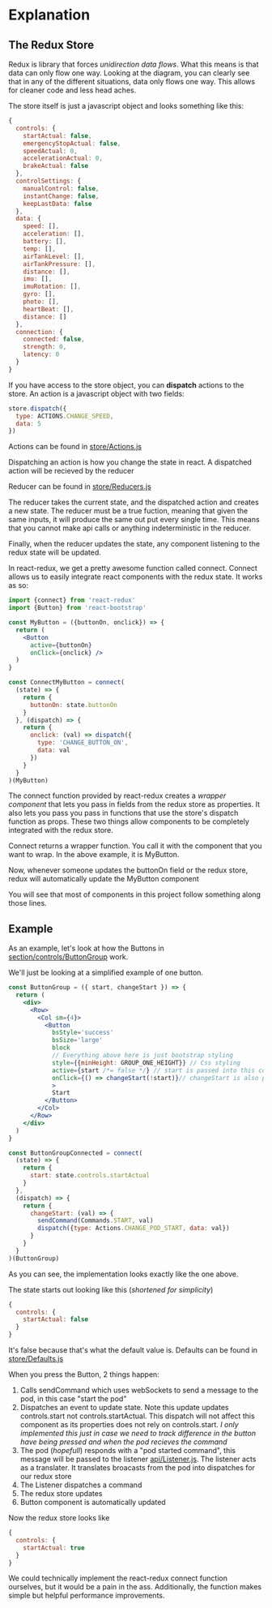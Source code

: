 # Explanation

## The Redux Store

Redux is library that forces _unidirection data flows_. What this means is that data can only flow one way. Looking at the diagram, you can clearly see that in any of the different situations, data only flows one way. This allows for cleaner code and less head aches.

The store itself is just a javascript object and looks something like this:

```js
{
  controls: {
    startActual: false,
    emergencyStopActual: false,
    speedActual: 0,
    accelerationActual: 0,
    brakeActual: false
  },
  controlSettings: {
    manualControl: false,
    instantChange: false,
    keepLastData: false
  },
  data: {
    speed: [],
    acceleration: [],
    battery: [],
    temp: [],
    airTankLevel: [],
    airTankPressure: [],
    distance: [],
    imu: [],
    imuRotation: [],
    gyro: [],
    photo: [],
    heartBeat: [],
    distance: []
  },
  connection: {
    connected: false,
    strength: 0,
    latency: 0
  }
}
```

If you have access to the store object, you can **dispatch** actions to the store. An action is a javascript object with two fields:

```js
store.dispatch({
  type: ACTIONS.CHANGE_SPEED,
  data: 5
})
```

Actions can be found in [store/Actions.js](https://github.com/teamwaterloop/control-front/blob/master/src/store/Actions.js)

Dispatching an action is how you change the state in react. A dispatched action will be recieved by the reducer

Reducer can be found in [store/Reducers.js](https://github.com/teamwaterloop/control-front/blob/master/src/store/Reducers.js)

The reducer takes the current state, and the dispatched action and creates a new state. The reducer must be a true fuction, meaning that given the same inputs, it will produce the same out put every single time. This means that you cannot make api calls or anything indeterministic in the reducer.

Finally, when the reducer updates the state, any component listening to the redux state will be updated.

In react-redux, we get a pretty awesome function called connect. Connect allows us to easily integrate react components with the redux state. It works as so:

```jsx
import {connect} from 'react-redux'
import {Button} from 'react-bootstrap'

const MyButton = ({buttonOn, onclick}) => {
  return (
    <Button
      active={buttonOn}
      onClick={onclick} />
  )
}

const ConnectMyButton = connect(
  (state) => {
    return {
      buttonOn: state.buttonOn
    }
  }, (dispatch) => {
    return {
      onclick: (val) => dispatch({
        type: 'CHANGE_BUTTON_ON',
        data: val
      })
    }
  }
)(MyButton)
```

The connect function provided by react-redux creates a _wrapper component_ that lets you pass in fields from the redux store as properties. It also lets you pass you pass in functions that use the store's dispatch function as props. These two things allow components to be completely integrated with the redux store.

Connect returns a wrapper function. You call it with the component that you want to wrap. In the above example, it is MyButton.

Now, whenever someone updates the buttonOn field or the redux store, redux will automatically update the MyButton component

You will see that most of components in this project follow something along those lines.

## Example

As an example, let's look at how the Buttons in [section/controls/ButtonGroup](https://github.com/teamwaterloop/control-front/blob/master/src/section/controls/ButtonGroup.js)
work.

We'll just be looking at a simplified example of one button.

```jsx
const ButtonGroup = ({ start, changeStart }) => {
  return (
    <div>
      <Row>
        <Col sm={4}>
          <Button
            bsStyle='success'
            bsSize='large'
            block
            // Everything above here is just bootstrap styling
            style={{minHeight: GROUP_ONE_HEIGHT}} // Css styling
            active={start /*= false */} // start is passed into this component as a prop
            onClick={() => changeStart(!start)}// changeStart is also passed in as a prop
            >
            Start
          </Button>
        </Col>
      </Row>
    </div>
  )
}

const ButtonGroupConnected = connect(
  (state) => {
    return {
      start: state.controls.startActual
    }
  },
  (dispatch) => {
    return {
      changeStart: (val) => {
        sendCommand(Commands.START, val)
        dispatch({type: Actions.CHANGE_POD_START, data: val})
      }
    }
  }
)(ButtonGroup)
```

As you can see, the implementation looks exactly like the one above.

The state starts out looking like this (_shortened for simplicity_)

```js
{
  controls: {
    startActual: false
  }
}
```

It's false because that's what the default value is. Defaults can be found in [store/Defaults.js](https://github.com/teamwaterloop/control-front/blob/master/src/store/Defaults.js)

When you press the Button, 2 things happen:

1. Calls sendCommand which uses webSockets to send a message to the pod, in this case "start the pod"
1. Dispatches an event to update state. Note this update updates controls.start not controls.startActual. This dispatch will not affect this component as its properties does not rely on controls.start. _I only implemented this just in case we need to track difference in the button have being pressed and when the pod recieves the command_
1. The pod (_hopefull_) responds with a "pod started command", this message will be passed to the listener [api/Listener.js](https://github.com/teamwaterloop/control-front/blob/master/src/store/Defaults.js). The listener acts as a translater. It translates broacasts from the pod into dispatches for our redux store
1. The Listener dispatches a command
1. The redux store updates
1. Button component is automatically updated

Now the redux store looks like 

```js
{
  controls: {
    startActual: true
  }
}
```

We could technically implement the react-redux connect function ourselves, but it would be a pain in the ass. Additionally, the function makes simple but helpful performance improvements.
